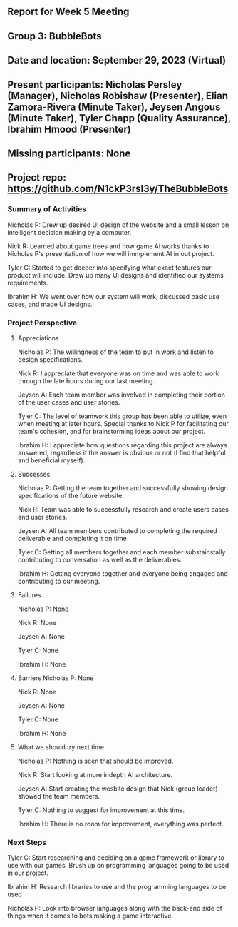 ## Report for Week 5 Meeting
## Group 3: BubbleBots
## Date and location: September 29, 2023 (Virtual)
## Present participants: Nicholas Persley (Manager), Nicholas Robishaw (Presenter), Elian Zamora-Rivera (Minute Taker), Jeysen Angous (Minute Taker), Tyler Chapp (Quality Assurance), Ibrahim Hmood (Presenter)
## Missing participants: None
## Project repo: https://github.com/N1ckP3rsl3y/TheBubbleBots

### Summary of Activities

Nicholas P: Drew up desired UI design of the website and a small lesson on intelligent decision making by a computer.

Nick R: Learned about game trees and how game AI works thanks to Nicholas P's presentation of how we will immplement AI in out project.

Tyler C: Started to get deeper into specifying what exact features our product will include. Drew up many UI designs and identified our systems requirements.

Ibrahim H: We went over how our system will work, discussed basic use cases, and made UI designs.

### Project Perspective
1. Appreciations

   Nicholas P: The willingness of the team to put in work and listen to design specifications.

   Nick R: I appreciate that everyone was on time and was able to work through the late hours during our last meeting.

   Jeysen A: Each team member was involved in completing their portion of the user cases and user stories.

   Tyler C: The level of teamwork this group has been able to utilize, even when meeting at later hours. Special thanks to Nick P for facilitating our team's cohesion, and for brainstorming ideas                  about our project.

   Ibrahim H: I appreciate how questions regarding this project are always answered, regardless if the answer is obvious or not (I find that helpful and beneficial myself).

3. Successes

   Nicholas P: Getting the team together and successfully showing design specifications of the future website.

   Nick R: Team was able to successfully research and create users cases and user stories.

   Jeysen A: All team members contributed to completing the required deliverable and completing it on time

   Tyler C: Getting all members together and each member substainstally contributing to conversation as well as the deliverables.

   Ibrahim H: Getting everyone together and everyone being engaged and contributing to our meeting.

5. Failures

   Nicholas P: None

   Nick R: None

   Jeysen A: None

   Tyler C: None

   Ibrahim H: None

7. Barriers
   Nicholas P: None

   Nick R: None

   Jeysen A: None

   Tyler C: None

   Ibrahim H: None

9. What we should try next time

   Nicholas P: Nothing is seen that should be improved.

   Nick R: Start looking at more indepth AI architecture.

   Jeysen A: Start creating the wesbite design that Nick (group leader) showed the team members.

   Tyler C: Nothing to suggest for improvement at this time.

   Ibrahim H: There is no room for improvement, everything was perfect.
### Next Steps

Tyler C: Start researching and deciding on a game framework or library to use with our games. Brush up on programming languages going to be used in our project.

Ibrahim H: Research libraries to use and the programming languages to be used

Nicholas P: Look into browser languages along with the back-end side of things when it comes to bots making a game interactive.
